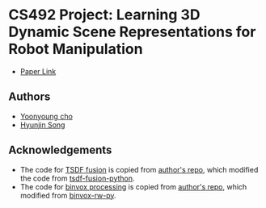 # CS492 Project: Learning 3D Dynamic Scene Representations for Robot Manipulation

* [Paper Link](https://arxiv.org/abs/2011.01968)

## Authors

* [Yoonyoung cho](https://github.com/yycho0108)
* [Hyunjin Song](https://github.com/PhysSong)

## Acknowledgements

* The code for [TSDF fusion](fusion.py) is copied from [author's repo](https://github.com/columbia-ai-robotics/dsr),
which modified the code from [tsdf-fusion-python](https://github.com/andyzeng/tsdf-fusion-python).
* The code for [binvox processing](binvox_utils.py) is copied from [author's repo](https://github.com/columbia-ai-robotics/dsr),
which modified from [binvox-rw-py](https://github.com/dimatura/binvox-rw-py).
